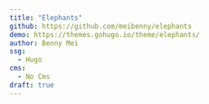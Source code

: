 ```yaml
---
title: "Elephants"
github: https://github.com/meibenny/elephants
demo: https://themes.gohugo.io/theme/elephants/
author: Benny Mei
ssg:
  - Hugo
cms:
  - No Cms
draft: true
---
```

